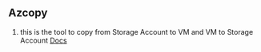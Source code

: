 ## Azcopy 
  1. this is the tool to copy from Storage Account to VM and VM to Storage Account 
  [Docs](https://docs.microsoft.com/en-us/azure/storage/common/storage-use-azcopy-v10)